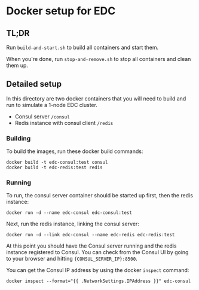 
# Docker setup for EDC

## TL;DR
Run `build-and-start.sh` to build all containers and start them.

When you're done, run `stop-and-remove.sh` to stop all containers and clean them up.

## Detailed setup

In this directory are two docker containers that you will need to build and run to simulate a 1-node EDC cluster.

- Consul server `/consul`
- Redis instance with consul client `/redis`

### Building

To build the images, run these docker build commands:

```
docker build -t edc-consul:test consul
docker build -t edc-redis:test redis
```

### Running
To run, the consul server container should be started up first, then the redis instance:

```
docker run -d --name edc-consul edc-consul:test
```

Next, run the redis instance, linking the consul server:

```
docker run -d --link edc-consul --name edc-redis edc-redis:test
```

At this point you should have the Consul server running and the redis instance registered to Consul. You can check from the Consul UI by going to your browser and hitting `{CONSUL_SERVER_IP}:8500`.

You can get the Consul IP address by using the docker `inspect` command: 

```
docker inspect --format="{{ .NetworkSettings.IPAddress }}" edc-consul
```
